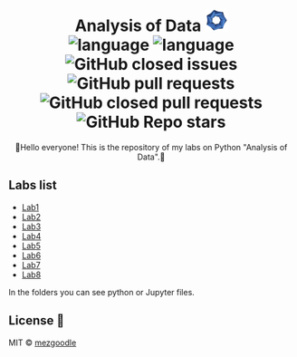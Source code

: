 <h1 id="project-title" align="center">
  Analysis of Data <img alt="logo" width="40" height="40" src="https://raw.githubusercontent.com/mezgoodle/images/master/MezidiaLogoTransparent.png" /><br>
  <img alt="language" src="https://img.shields.io/badge/language-python-brightgreen?style=flat-square" />
  <img alt="language" src="https://img.shields.io/github/issues/mezgoodle/ad_labs?style=flat-square" />
  <img alt="GitHub closed issues" src="https://img.shields.io/github/issues-closed/mezgoodle/ad_labs?style=flat-square" />
  <img alt="GitHub pull requests" src="https://img.shields.io/github/issues-pr/mezgoodle/ad_labs?style=flat-square" />
  <img alt="GitHub closed pull requests" src="https://img.shields.io/github/issues-pr-closed/mezgoodle/ad_labs?style=flat-square" />
  <img alt="GitHub Repo stars" src="https://img.shields.io/github/stars/mezgoodle/ad_labs?style=flat-square">
</h1>

<p align="center">
 🌟Hello everyone! This is the repository of my labs on Python "Analysis of Data".🌟
</p>

## Labs list

* [Lab1](https://github.com/mezgoodle/ad_labs/tree/master/docs/lab1)
* [Lab2](https://github.com/mezgoodle/ad_labs/tree/master/docs/lab2)
* [Lab3](https://github.com/mezgoodle/ad_labs/tree/master/docs/lab3)
* [Lab4](https://github.com/mezgoodle/ad_labs/tree/master/docs/lab4)
* [Lab5](https://github.com/mezgoodle/ad_labs/tree/master/docs/lab5)
* [Lab6](https://github.com/mezgoodle/ad_labs/tree/master/docs/lab6)
* [Lab7](https://github.com/mezgoodle/ad_labs/tree/master/docs/lab7)
* [Lab8](https://github.com/mezgoodle/ad_labs/tree/master/docs/lab8)

In the folders you can see python or Jupyter files.

## License :bookmark:

MIT © [mezgoodle](https://github.com/mezgoodle)
